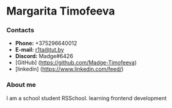 # Margarita Timofeeva

### Contacts

* **Phone:** +375296640012
* **E-mail:** r1ta@tut.by
* **Discord:** Madge#6426
* [GitHub] (https://github.com/Madge-Timofeeva)
* [linkedin] (https://www.linkedin.com/feed/)

### About me

I am a school student RSSchool. learning frontend development

